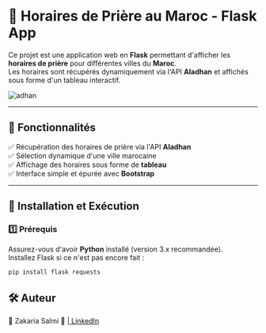 # 🕌 Horaires de Prière au Maroc - Flask App

Ce projet est une application web en **Flask** permettant d'afficher les **horaires de prière** pour différentes villes du **Maroc**.  
Les horaires sont récupérés dynamiquement via l'API **Aladhan** et affichés sous forme d'un tableau interactif.

![adhan](https://github.com/user-attachments/assets/7694c074-fff4-4bf8-9372-408972d84375)


---

## 📌 Fonctionnalités

✅ Récupération des horaires de prière via l'API **Aladhan**  
✅ Sélection dynamique d'une ville marocaine  
✅ Affichage des horaires sous forme de **tableau**  
✅ Interface simple et épurée avec **Bootstrap**

---

## 🚀 Installation et Exécution

### 1️⃣ Prérequis
Assurez-vous d'avoir **Python** installé (version 3.x recommandée).  
Installez Flask si ce n'est pas encore fait :

```bash
pip install flask requests
````
## 🛠️ Auteur
👤 Zakaria Salmi
🔗 |[ LinkedIn](https://www.linkedin.com/in/zakaria-salmi-a467a619a/)

